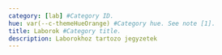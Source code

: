```yaml
---
category: [lab] #Category ID.
hue: var(--c-themeHueOrange) #Category hue. See note [1].
title: Laborok #Category title.
description: Laborokhoz tartozo jegyzetek
---
```

